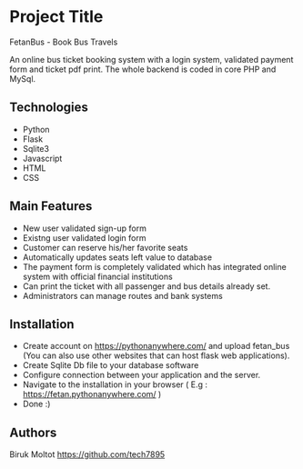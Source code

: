 
# Project Title

FetanBus - Book Bus Travels

An online bus ticket booking system with a login system, validated 
payment form and ticket pdf print. 
The whole backend is coded in core PHP and MySql.
## Technologies
* Python
* Flask
* Sqlite3
* Javascript
* HTML
* CSS
## Main Features
* New user validated sign-up form
* Existng user validated login form
* Customer can reserve his/her favorite seats
* Automatically updates seats left value to database
* The payment form is completely validated which has integrated online system with official  financial institutions
* Can print the ticket with all passenger and bus details already set.
* Administrators can manage routes and bank systems
## Installation
* Create account on https://pythonanywhere.com/ and upload fetan_bus (You can also use other websites that can host flask web applications).
* Create Sqlite Db file to your database software 
* Configure connection between your application and the server.
* Navigate to the installation in your browser ( E.g : https://fetan.pythonanywhere.com/ )
* Done :)
## Authors
Biruk Moltot
https://github.com/tech7895
